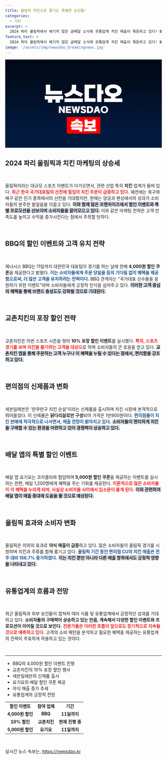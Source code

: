 ```yaml
---
title: 올림픽 치킨으로 즐기는 특별한 순간들!
categories:
  - 기타
excerpt: >
  2024 파리 올림픽에서 예기치 않은 금메달 소식에 유통업계 치킨 매출이 폭등하고 있다! BBQ, 교촌 등 치킨 할인 이벤트가 쏟아지는 가운데, 야식 소비가 급증하며 치맥 수요를 겨냥한 특별 프로모션도 활발히 진행 중이다.
feature_text: >
  2024 파리 올림픽에서 예기치 않은 금메달 소식에 유통업계 치킨 매출이 폭등하고 있다! BBQ, 교촌 등 치킨 할인 이벤트가 쏟아지는 가운데, 야식 소비가 급증하며 치맥 수요를 겨냥한 특별 프로모션도 활발히 진행 중이다.
image: '/assets/img/newsdao_breakingnews.jpg'
---
```


<p><img src="/assets/img/newsdao_breakingnews.jpg" alt="flaretime 속보" /></p>

<h2 data-ke-size="size26">2024 파리 올림픽과 치킨 마케팅의 상승세</h2>

<p data-ke-size="size16">&nbsp;</p>

<p>올림픽이라는 대규모 스포츠 이벤트가 다가오면서, 관련 산업 특히 <b>치킨</b> 업계가 들떠 있다. <b><span style="color: #ee2323;">최근 한국 국가대표팀의 선전에 힘입어 치킨 주문이 급증하고 있다.</span></b> 예전에는 축구와 배구 같은 인기 종목에서의 선전을 기대했지만, 현재는 양궁과 펜싱에서의 성과가 소비자들의 분주한 발걸음을 이끌고 있다. <b><span style="background-color: #21538527;">이와 함께 많은 프랜차이즈에서 할인 이벤트와 특별 프로모션을 선보이며 소비자들을 끌어모으고 있다.</span></b> 이와 같은 마케팅 전략은 고객 만족도를 높이고 수익을 증가시킨다는 점에서 주목할 만하다.  </p>

<p data-ke-size="size16">&nbsp;</p>

<h2 data-ke-size="size26">BBQ의 할인 이벤트와 고객 유치 전략</h2>

<p data-ke-size="size16">&nbsp;</p>

<p>제너시스 BBQ는 11일까지 대한민국 대표팀이 경기를 하는 날에 한해 <b>4,000원 할인 쿠폰</b>을 제공한다고 밝혔다. <b><span style="color: #1a5490;">이는 소비자들에게 주문 당일을 등의 기다림 없이 혜택을 제공함으로써, 더 많은 고객을 유치하려는 전략이다.</span></b> BBQ 관계자는 "국가대표 선수들을 응원하기 위한 이벤트"라며 소비자들에게 긍정적 인식을 심어주고 있다. <b><span style="background-color: #21538527;">이러한 고객 중심의 혜택을 통해 브랜드 충성도도 강화될 것으로 기대된다.</span></b>  </p>

<p data-ke-size="size16">&nbsp;</p>

<h2 data-ke-size="size26">교촌치킨의 포장 할인 전략</h2>

<p data-ke-size="size16">&nbsp;</p>

<p>교촌치킨은 이번 스포츠 시즌을 맞아 <b>10% 포장 할인 이벤트</b>를 실시했다. <b><span style="color: #ee2323;">특히, 스포츠 경기를 보며 치킨을 즐기려는 고객을 대상으</span></b>로 하여 소비자들의 큰 호응을 얻고 있다. <b><span style="background-color: #21538527;">교촌치킨 앱을 통해 주문하는 고객 누구나 이 혜택을 누릴 수 있다는 점에서, 편리함을 강조하고 있다.</span></b>  </p>

<p data-ke-size="size16">&nbsp;</p>

<h2 data-ke-size="size26">편의점의 신제품과 변화</h2>

<p data-ke-size="size16">&nbsp;</p>

<p>세븐일레븐은 '만쿠만구 치킨 순살'이라는 신제품을 출시하며 치킨 시장에 본격적으로 뛰어들었다. 이 신제품은 <b>닭다리살로만 구성</b>되어 가격은 1만900원이다. <b><span style="color: #1a5490;">편의점들이 치킨 판매에 적극적으로 나서면서, 매출 전망이 밝아지고 있다.</span></b> <b><span style="background-color: #21538527;">소비자들이 편리하게 치킨을 구매할 수 있는 환경을 마련하고 있어 경쟁력이 상승하고 있다.</span></b>  </p>

<p data-ke-size="size16">&nbsp;</p>

<h2 data-ke-size="size26">배달 앱의 특별 할인 이벤트</h2>

<p data-ke-size="size16">&nbsp;</p>

<p>배달 앱 요기요는 코카콜라와 협업하여 <b>5,000원 할인 쿠폰</b>을 제공하는 이벤트를 실시하는 한편, 매일 1,200명에게 혜택을 주는 기회를 제공한다. <b><span style="color: #ee2323;">이론적으로 많은 소비자들이 이 혜택을 누리게 되며, 사실상 소비자들 사이에서 입소문이 돌게 된다.</span></b> <b><span style="background-color: #21538527;">이와 관련하여 배달 앱이 매출 증대에 도움을 줄 것으로 예상된다.</span></b>  </p>

<p data-ke-size="size16">&nbsp;</p>

<h2 data-ke-size="size26">올림픽 효과와 소비자 변화</h2>

<p data-ke-size="size16">&nbsp;</p>

<p>올림픽은 의외의 효과로 <b>야식 매출이 급증</b>하고 있다. 많은 소비자들이 올림픽 경기를 시청하며 치킨과 주류를 함께 즐기고 있다. <b><span style="color: #1a5490;">올림픽 기간 동안 편의점 CU의 치킨 매출은 전주 대비 156.7% 증가하였다.</span></b> <b><span style="background-color: #21538527;">이는 치킨 뿐만 아니라 다른 매출 항목에서도 긍정적 영향을 나타내고 있다.</span></b>  </p>

<p data-ke-size="size16">&nbsp;</p>

<h2 data-ke-size="size26">유통업계의 흐름과 전망</h2>

<p data-ke-size="size16">&nbsp;</p>

<p>최근 올림픽과 외부 요인들이 겹쳐져 여러 식품 및 유통업계에서 긍정적인 성과를 기대하고 있다. <b>소비자들의 구매력이 상승하고 있는 만큼, 계속해서 다양한 할인 이벤트와 프로모션이 이어질 것으로 보인다.</b> <b><span style="color: #ee2323;">전문가들은 이러한 흐름이 앞으로도 장기적으로 지속될 것으로 예측하고 있다.</span></b> 고객의 소비 패턴을 분석하고 필요한 혜택을 제공하는 유통업계의 전략이 주효하게 작용하고 있는 것이다.  </p>

<p data-ke-size="size16">&nbsp;</p>

<hr>

<ul>
    <li>BBQ의 4,000원 할인 이벤트 진행</li>
    <li>교촌치킨의 10% 포장 할인 행사</li>
    <li>세븐일레븐의 신제품 출시</li>
    <li>요기요의 배달 할인 쿠폰 제공</li>
    <li>야식 매출 증가 추세</li>
    <li>유통업계의 긍정적 전망</li>
</ul>

<table>
    <tr>
        <td style="text-align: center; height: 17px;"><b>할인 이벤트</b></td>
        <td style="text-align: center; height: 17px;"><b>참여 업체</b></td>
        <td style="text-align: center; height: 17px;"><b>기간</b></td>
    </tr>
    <tr>
        <td style="text-align: center; height: 17px;"><b>4,000원 할인</b></td>
        <td style="text-align: center; height: 17px;"><b>BBQ</b></td>
        <td style="text-align: center; height: 17px;"><b>11일까지</b></td>
    </tr>
    <tr>
        <td style="text-align: center; height: 17px;"><b>10% 할인</b></td>
        <td style="text-align: center; height: 17px;"><b>교촌치킨</b></td>
        <td style="text-align: center; height: 17px;"><b>현재 진행 중</b></td>
    </tr>
    <tr>
        <td style="text-align: center; height: 17px;"><b>5,000원 할인</b></td>
        <td style="text-align: center; height: 17px;"><b>요기요</b></td>
        <td style="text-align: center; height: 17px;"><b>11일까지</b></td>
    </tr>
</table>

<p data-ke-size="size16">&nbsp;</p>
실시간 뉴스 속보는, <a href="https://newsdao.kr" rel="dofollow">https://newsdao.kr</a>


